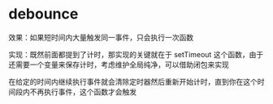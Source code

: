 # debounce

效果：如果短时间内大量触发同一事件，只会执行一次函数

实现：既然前面都提到了计时，那实现的关键就在于 setTimeout 这个函数，由于还需要一个变量来保存计时，考虑维护全局纯净，可以借助闭包来实现

在给定的时间内继续执行事件就会清除定时器然后重新开始计时，直到你在这个时间段内不再执行事件，这个函数才会触发
